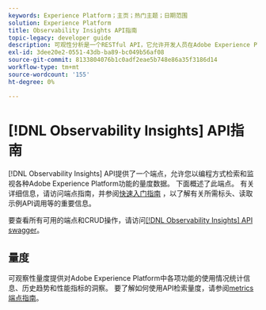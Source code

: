```yaml
---
keywords: Experience Platform；主页；热门主题；日期范围
solution: Experience Platform
title: Observability Insights API指南
topic-legacy: developer guide
description: 可观性分析是一个RESTful API，它允许开发人员在Adobe Experience Platform中显示关键可观性量度。 这些量度提供对平台使用情况统计数据的分析、平台服务的运行状况检查、历史趋势以及各种平台功能的性能指标。
exl-id: 3dee20e2-0551-43db-ba89-bc049b56af08
source-git-commit: 8133804076b1c0adf2eae5b748e86a35f3186d14
workflow-type: tm+mt
source-wordcount: '155'
ht-degree: 0%

---
```


# [!DNL Observability Insights] API指南

[!DNL Observability Insights] API提供了一个端点，允许您以编程方式检索和监视各种Adobe Experience Platform功能的量度数据。 下面概述了此端点。 有关详细信息，请访问端点指南，并参阅[快速入门指南](./getting-started.md) ，以了解有关所需标头、读取示例API调用等的重要信息。

要查看所有可用的端点和CRUD操作，请访问[[!DNL Observability Insights] API swagger](https://www.adobe.io/experience-platform-apis/references/observability-insights/)。

## 量度

可观察性量度提供对Adobe Experience Platform中各项功能的使用情况统计信息、历史趋势和性能指标的洞察。 要了解如何使用API检索量度，请参阅[metrics端点指南](./metrics.md)。
